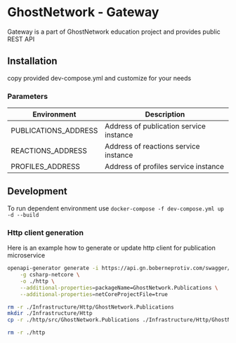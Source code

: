 # GhostNetwork - Gateway

Gateway is a part of GhostNetwork education project and provides public REST API

## Installation

copy provided dev-compose.yml and customize for your needs

### Parameters

| Environment          | Description                             |
|----------------------|---------------------------------------- |
| PUBLICATIONS_ADDRESS | Address of publication service instance |
| REACTIONS_ADDRESS    | Address of reactions service instance   |
| PROFILES_ADDRESS     | Address of profiles service instance    |

## Development

To run dependent environment use `docker-compose -f dev-compose.yml up -d --build`

### Http client generation

Here is an example how to generate or update http client for publication microservice

```bash
openapi-generator generate -i https://api.gn.boberneprotiv.com/swagger/v1/swagger.json \
    -g csharp-netcore \
    -o ./http \
    --additional-properties=packageName=GhostNetwork.Publications \
    --additional-properties=netCoreProjectFile=true

rm -r ./Infrastructure/Http/GhostNetwork.Publications
mkdir ./Infrastructure/Http
cp -r ./http/src/GhostNetwork.Publications ./Infrastructure/Http/GhostNetwork.Publications

rm -r ./http
```
